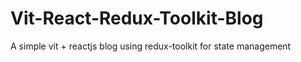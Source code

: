 # Vit-React-Redux-Toolkit-Blog
A simple vit + reactjs blog using redux-toolkit for state management
